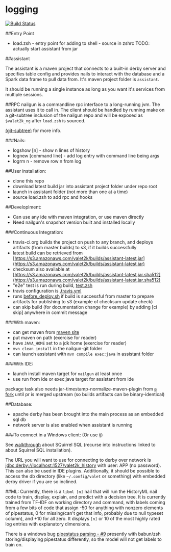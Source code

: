# logging
[![Build Status](https://travis-ci.org/valet2k/logging.svg?branch=master)](https://travis-ci.org/valet2k/logging)

##Entry Point
* load.zsh - entry point for adding to shell - source in zshrc
  TODO: actually start assistant from jar

##assistant

The assistant is a maven project that connects to a built-in derby server and
specifies table config and provides nails to interact with the database and a
Spark data frame to pull data from. It's maven project folder is `assistant`.

It should be running a single instance as long as you want it's services from
multiple sessions.

##RPC
nailgun is a commandline rpc interface to a long-running jvm. The assistant uses
it to call in. The client should be handled by running make on a git-subtree
inclusion of the nailgun repo and will be exposed as `$valet2k_ng` after
`load.zsh` is sourced.

[(git-subtree)](http://blogs.atlassian.com/2013/05/alternatives-to-git-submodule-git-subtree/)
for more info.

###Nails:
* logshow [n] - show n lines of history
* lognew [command line] - add log entry with command line being args
* logrm n - remove row n from log

##User installation:
* clone this repo
* download latest build jar into assistant project folder under repo root
* launch in assistant folder (not more than one at a time)
* source load.zsh to add rpc and hooks

##Developlment:
* Can use any ide with maven integration, or use maven directly
* Need nailgun's snapshot version built and installed locally

###Continuous Integration:
* travis-ci.org builds the project on push to any branch, and deploys artifacts
  (from master builds) to s3, if it builds successfully
* latest build can be retrieved from
  [https://s3.amazonaws.com/valet2k/builds/assistant-latest.jar](https://s3.amazonaws.com/valet2k/builds/assistant-latest.jar)
* checksum also available at
  [https://s3.amazonaws.com/valet2k/builds/assistant-latest.jar.sha512](https://s3.amazonaws.com/valet2k/builds/assistant-latest.jar.sha512)
* "e2e" test is run during build, [test.zsh](./test.zsh)
* travis configuration is [.travis.yml](./.travis.yml)
* runs [before_deploy.sh](./before_deploy.sh) if build is successful from master
  to prepare artifacts for publishing to s3 (example of checksum update check)
* can skip build (for documentation change for example) by adding [ci skip]
  anywhere in commit message

###With maven:
* can get maven from [maven site](https://maven.apache.org/download.cgi)
* put maven on path (exercise for reader)
* have `JAVA_HOME` set to a jdk home (exercise for reader)
* `mvn clean install` in the nailgun-git folder
* can launch assistant with `mvn compile exec:java` in assistant folder

###With IDE:
* launch install maven target for `nailgun` at least once
* use run from ide or exec:java target for assistant from ide

package task also needs jar-timestamp-normalize-maven-plugin from
[a fork](github.com/automaticgiant/jar-timestamp-normalize-maven-plugin) until
pr is merged upstream (so builds artifacts can be binary-identical)

##Database:
* apache derby has been brought into the main process as an embedded sql db
* network server is also enabled when assistant is running

###To connect in a Windows client:
(Or use [ij](https://db.apache.org/derby/papers/DerbyTut/ij_intro.html))

See [walkthrough](https://db.apache.org/derby/integrate/SQuirreL_Derby.html)
about SQuirrel SQL (recurse into instructions linked to about Squirrel SQL
installation).

The URL you will want to use for connecting to derby over network is
[jdbc:derby://localhost:1527/valet2k_history](jdbc:derby://localhost:1527/valet2k_history)
with user: APP (no password). This can also be used in IDE plugins. Additionally,
it should be possible to access the db directory (like `~/.config/valet` or
something) with embedded derby driver if you are so inclined.


##ML:
Currently, there is a `libml [n]` nail that will run the HistoryML nail code to
train, display, explain, and predict with a decision tree. It is currently
trained from TF-IDF on working directory and command, with labels coming from a
few bits of code that assign -50 for anything with nonzero elements of
pipestatus, 0 for missing(can't get that info, probably due to null typeset
column), and +10 for all zero. It displays `[n]` or 10 of the most highly rated
log entries with explanatory dimensions.

There is a windows bug [pipestatus parsing - #9](https://github.com/valet2k/logging/issues/9)
presently with babun/zsh storing/displaying pipestatus differently, so the model
will not get labels to train on.

